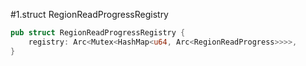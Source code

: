 #1.struct RegionReadProgressRegistry

```rust
pub struct RegionReadProgressRegistry {
    registry: Arc<Mutex<HashMap<u64, Arc<RegionReadProgress>>>>,
}
```